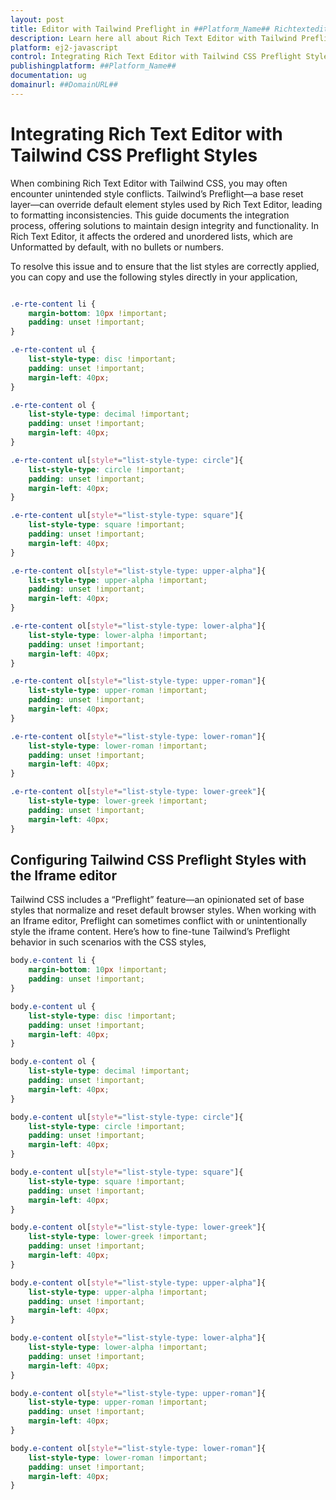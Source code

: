 ```yaml
---
layout: post
title: Editor with Tailwind Preflight in ##Platform_Name## Richtexteditor control | Syncfusion
description: Learn here all about Rich Text Editor with Tailwind Preflight Styles in ##Platform_Name## Rich text editor control of Syncfusion Essential JS 2 and more.
platform: ej2-javascript
control: Integrating Rich Text Editor with Tailwind CSS Preflight Styles 
publishingplatform: ##Platform_Name##
documentation: ug
domainurl: ##DomainURL##
---
```


# Integrating Rich Text Editor with Tailwind CSS Preflight Styles

When combining Rich Text Editor with Tailwind CSS, you may often encounter unintended style conflicts. Tailwind’s Preflight—a base reset layer—can override default element styles used by Rich Text Editor, leading to formatting inconsistencies. This guide documents the integration process, offering solutions to maintain design integrity and functionality. In Rich Text Editor, it affects the ordered and unordered lists, which are Unformatted by default, with no bullets or numbers.

To resolve this issue and to ensure that the list styles are correctly applied, you can copy and use the following styles directly in your application,

```css

.e-rte-content li {
    margin-bottom: 10px !important;
    padding: unset !important;
}

.e-rte-content ul {
    list-style-type: disc !important;
    padding: unset !important;
    margin-left: 40px;
}

.e-rte-content ol {
    list-style-type: decimal !important;
    padding: unset !important;
    margin-left: 40px;
}

.e-rte-content ul[style*="list-style-type: circle"]{
    list-style-type: circle !important;
    padding: unset !important;
    margin-left: 40px;
}

.e-rte-content ul[style*="list-style-type: square"]{
    list-style-type: square !important;
    padding: unset !important;
    margin-left: 40px;
}

.e-rte-content ol[style*="list-style-type: upper-alpha"]{
    list-style-type: upper-alpha !important;
    padding: unset !important;
    margin-left: 40px;
}

.e-rte-content ol[style*="list-style-type: lower-alpha"]{
    list-style-type: lower-alpha !important;
    padding: unset !important;
    margin-left: 40px;
}

.e-rte-content ol[style*="list-style-type: upper-roman"]{
    list-style-type: upper-roman !important;
    padding: unset !important;
    margin-left: 40px;
}

.e-rte-content ol[style*="list-style-type: lower-roman"]{
    list-style-type: lower-roman !important;
    padding: unset !important;
    margin-left: 40px;
}

.e-rte-content ol[style*="list-style-type: lower-greek"]{
    list-style-type: lower-greek !important;
    padding: unset !important;
    margin-left: 40px;
}

```

## Configuring Tailwind CSS Preflight Styles with the Iframe editor

Tailwind CSS includes a “Preflight” feature—an opinionated set of base styles that normalize and reset default browser styles. When working with an Iframe editor, Preflight can sometimes conflict with or unintentionally style the iframe content. Here’s how to fine-tune Tailwind’s Preflight behavior in such scenarios with the CSS styles,

``` css
body.e-content li {
    margin-bottom: 10px !important;
    padding: unset !important;
}

body.e-content ul {
    list-style-type: disc !important;
    padding: unset !important;
    margin-left: 40px;
}

body.e-content ol {
    list-style-type: decimal !important;
    padding: unset !important;
    margin-left: 40px;
}

body.e-content ul[style*="list-style-type: circle"]{
    list-style-type: circle !important;
    padding: unset !important;
    margin-left: 40px;
}

body.e-content ul[style*="list-style-type: square"]{
    list-style-type: square !important;
    padding: unset !important;
    margin-left: 40px;
}

body.e-content ol[style*="list-style-type: lower-greek"]{
    list-style-type: lower-greek !important;
    padding: unset !important;
    margin-left: 40px;
}

body.e-content ol[style*="list-style-type: upper-alpha"]{
    list-style-type: upper-alpha !important;
    padding: unset !important;
    margin-left: 40px;
}

body.e-content ol[style*="list-style-type: lower-alpha"]{
    list-style-type: lower-alpha !important;
    padding: unset !important;
    margin-left: 40px;
}

body.e-content ol[style*="list-style-type: upper-roman"]{
    list-style-type: upper-roman !important;
    padding: unset !important;
    margin-left: 40px;
}

body.e-content ol[style*="list-style-type: lower-roman"]{
    list-style-type: lower-roman !important;
    padding: unset !important;
    margin-left: 40px;
}

```
